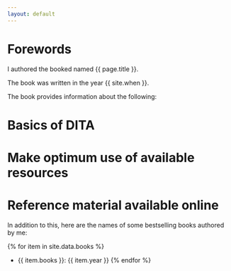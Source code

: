 ```yaml
---
layout: default
---
```


# Forewords

I authored the booked named {{ page.title }}.

The book was written in the year {{ site.when }}.

The book provides information about the following:

# Basics of DITA 
# Make optimum use of available resources
# Reference material available online

In addition to this, here are the names of some bestselling books authored by me:


{% for item in site.data.books %}
- {{ item.books }}: {{ item.year }}
{% endfor %}
 
  




